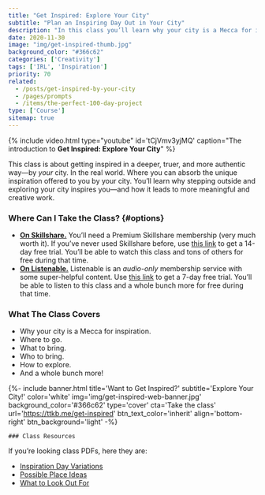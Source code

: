 ```yaml
---
title: "Get Inspired: Explore Your City"
subtitle: "Plan an Inspiring Day Out in Your City"
description: "In this class you’ll learn why your city is a Mecca for inspiration, and how to plan a inspiring day out. The class covers where to go, what to bring, who to bring, how to explore, and a bunch of other things."
date: 2020-11-30
image: "img/get-inspired-thumb.jpg"
background_color: "#366c62"
categories: ['Creativity']
tags: ['IRL', 'Inspiration']
priority: 70
related:
  - /posts/get-inspired-by-your-city
  - /pages/prompts
  - /items/the-perfect-100-day-project
type: ['Course']
sitemap: true
---
```


{% include video.html type="youtube" id='tCjVmv3yjMQ' caption="The introduction to **Get Inspired: Explore Your City**" %}

This class is about getting inspired in a deeper, truer, and more authentic way—by *your* city. In the real world. Where you can absorb the unique inspiration offered to you by your city. You’ll learn why stepping outside and exploring your city inspires you—and how it leads to more meaningful and creative work.

### Where Can I Take the Class? {#options}

- [**On Skillshare.**](https://ttkb.me/get-inspired-sk) You’ll need a Premium Skillshare membership (very much worth it). If you’ve never used Skillshare before, use [this link](https://ttkb.me/get-inspired-sk) to get a 14-day free trial. You’ll be able to watch this class and tons of others for free during that time.
- [**On Listenable.**](https://ttkb.me/get-inspired-listenable) Listenable is an *audio-only* membership service with some super-helpful content. Use [this link](https://ttkb.me/get-inspired-listenable) to get a 7-day free trial. You’ll be able to listen to this class and a whole bunch more for free during that time.

### What The Class Covers
- Why your city is a Mecca for inspiration.
- Where to go.
- What to bring.
- Who to bring.
- How to explore.
- And a whole bunch more!

{%- include banner.html
	title='Want to Get Inspired?'
	subtitle='Explore Your City!'
	color='white'
	img='img/get-inspired-web-banner.jpg'
	background_color='#366c62'
	type='cover'
	cta='Take the class'
	url='https://ttkb.me/get-inspired'
	btn_text_color='inherit'
	align='bottom-right'
	btn_background='light' -%}
	
	### Class Resources
If you’re looking class PDFs, here they are:

- [Inspiration Day Variations](https://www.dropbox.com/s/qka766be1w9uzwk/inspiration-day-variations.pdf?dl=0)
- [Possible Place Ideas](https://www.dropbox.com/s/7l853ykknve0bl3/possible-place-ideas.pdf?dl=0)
- [What to Look Out For](https://www.dropbox.com/s/s7jqq0w5nret5yj/what-to-look-out-for.pdf?dl=0)

